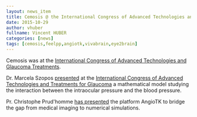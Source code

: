 ```yaml
---
layout: news_item
title: Cemosis @ the International Congress of Advanced Technologies and Glaucoma Treatments
date: 2015-10-29
author: vhuber
fullname: Vincent HUBER
categories: [news]
tags: [cemosis,feelpp,angiotk,vivabrain,eye2brain]
---
```


Cemosis was at the [International Congress of Advanced Technologies and Glaucoma Treatments](http://www.glaucomacongress.com/).

Dr. Marcela Szopos [presented](https://hal.archives-ouvertes.fr/hal-01225853v1) at the [International Congress of Advanced Technologies and Treatments for Glaucoma](www.glaucomacongress.com/) a mathematical model studying the interaction between the intraocular pressure and the blood pressure.

Pr. Christophe Prud'homme [has presented](https://hal.archives-ouvertes.fr/CEMOSIS/hal-01223120v1) the platform AngioTK to bridge the gap from medical imaging to numerical simulations.
